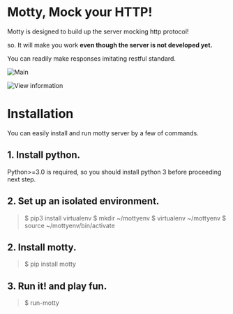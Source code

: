 # Motty, Mock your HTTP!
Motty is designed to build up the server mocking http protocol!

so. It will make you work **even though the server is not developed yet.**

You can readily make responses imitating restful standard.

![Main](../master/motty/app/static/images/github/main.png)

![View information](../master/motty/app/static/images/github/detail.png)


# Installation
You can easily install and run motty server by a few of commands.

## 1. Install python.
Python>=3.0 is required, so you should install python 3 before proceeding next step.

## 2. Set up an isolated environment.
> $ pip3 install virtualenv
> $ mkdir ~/mottyenv
> $ virtualenv ~/mottyenv
> $ source ~/mottyenv/bin/activate

## 2. Install motty.
> $ pip install motty

## 3. Run it! and play fun.
> $ run-motty
